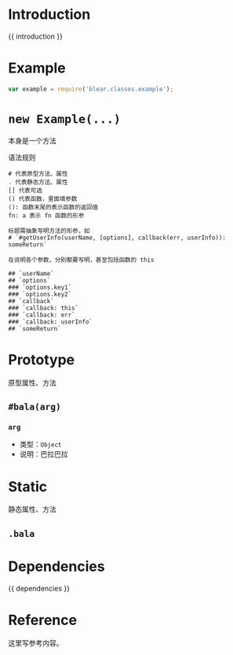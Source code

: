# Introduction
{{ introduction }}





# Example
```js
var example = require('blear.classes.example');
```




# `new Example(...)`
本身是一个方法


语法规则
```text
# 代表原型方法、属性
. 代表静态方法、属性
[] 代表可选
() 代表函数，里面填参数
(): 函数末尾的表示函数的返回值
fn: a 表示 fn 函数的形参 

标题需抽象写明方法的形参，如
# `#getUserInfo(userName, [options], callback(err, userInfo)): someReturn`

在说明各个参数，分别都要写明，甚至包括函数的 this

## `userName`
## `options`
### `options.key1`
### `options.key2`
## `callback`
### `callback: this`
### `callback: err`
### `callback: userInfo`
## `someReturn`
```




# Prototype
原型属性、方法

## `#bala(arg)`

### `arg`
- 类型：`Object`
- 说明：巴拉巴拉






# Static
静态属性、方法


## `.bala`





# Dependencies
{{ dependencies }}





# Reference
这里写参考内容。

